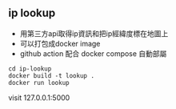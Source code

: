 ## ip lookup
- 用第三方api取得ip資訊和把ip經緯度標在地圖上
- 可以打包成docker image
- github action 配合 docker compose 自動部屬
```
cd ip-lookup
docker build -t lookup .
docker run lookup
```
visit 127.0.0.1:5000
